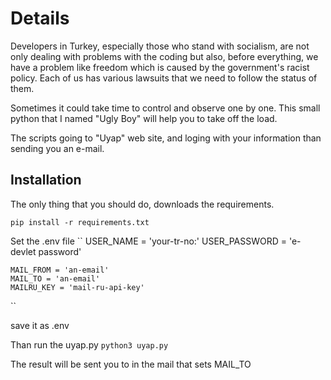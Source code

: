 # Details

Developers in Turkey, especially those who stand with socialism, are not only dealing with problems with the coding but also, before everything, we have a problem like freedom which is caused by the government's racist policy. Each of us has various lawsuits that we need to follow the status of them. 
 
Sometimes it could take time to control and observe one by one. This small python that I named "Ugly Boy" will help you to take off the load.

The scripts going to "Uyap" web site, and loging with your information than sending you an e-mail.

## Installation
The only thing that you should do, downloads the requirements.

`` pip install -r requirements.txt ``

Set the .env file
``
    USER_NAME = 'your-tr-no:'
    USER_PASSWORD = 'e-devlet password'

    MAIL_FROM = 'an-email'
    MAIL_TO = 'an-email'
    MAILRU_KEY = 'mail-ru-api-key'
``

save it as .env

Than run the uyap.py
`` python3 uyap.py ``

The result will be sent you to in the mail that sets MAIL_TO